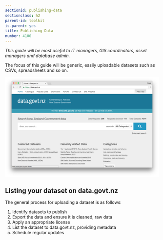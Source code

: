 ```yaml
---
sectionid: publishing-data
sectionclass: h2
parent-id: toolkit
is-parent: yes
title: Publishing Data
number: 4100
---
```


_This guide will be most useful to IT managers, GIS coordinators, asset managers and database admin._

The focus of this guide will be generic, easily uploadable datasets such as CSVs, spreadsheets and so on.

![Data.govt.nz homepage](uploads/01-homepage.png)

## Listing your dataset on data.govt.nz

The general process for uploading a dataset is as follows:

1. Identify datasets to publish
2. Export the data and ensure it is cleaned, raw data
3. Apply an appropriate license
4. List the dataset to data.govt.nz, providing metadata
5. Schedule regular updates
